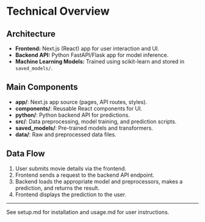 # Technical Overview

## Architecture
- **Frontend:** Next.js (React) app for user interaction and UI.
- **Backend API:** Python FastAPI/Flask app for model inference.
- **Machine Learning Models:** Trained using scikit-learn and stored in `saved_models/`.

## Main Components
- **app/**: Next.js app source (pages, API routes, styles).
- **components/**: Reusable React components for UI.
- **python/**: Python backend API for predictions.
- **src/**: Data preprocessing, model training, and prediction scripts.
- **saved_models/**: Pre-trained models and transformers.
- **data/**: Raw and preprocessed data files.

## Data Flow
1. User submits movie details via the frontend.
2. Frontend sends a request to the backend API endpoint.
3. Backend loads the appropriate model and preprocessors, makes a prediction, and returns the result.
4. Frontend displays the prediction to the user.

---

See setup.md for installation and usage.md for user instructions. 